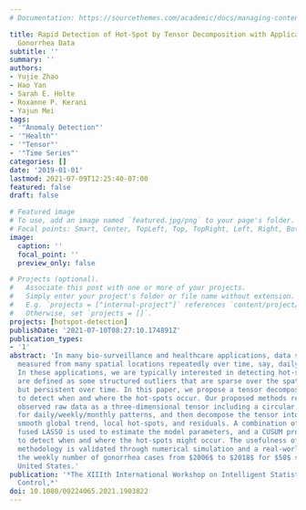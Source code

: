 ```yaml
---
# Documentation: https://sourcethemes.com/academic/docs/managing-content/

title: Rapid Detection of Hot-Spot by Tensor Decomposition with Application to Weekly
  Gonorrhea Data
subtitle: ''
summary: ''
authors:
- Yujie Zhao
- Hao Yan
- Sarah E. Holte
- Roxanne P. Kerani
- Yajun Mei
tags:
- '"Anomaly Detection"'
- '"Health"'
- '"Tensor"'
- '"Time Series"'
categories: []
date: '2019-01-01'
lastmod: 2021-07-09T12:25:40-07:00
featured: false
draft: false

# Featured image
# To use, add an image named `featured.jpg/png` to your page's folder.
# Focal points: Smart, Center, TopLeft, Top, TopRight, Left, Right, BottomLeft, Bottom, BottomRight.
image:
  caption: ''
  focal_point: ''
  preview_only: false

# Projects (optional).
#   Associate this post with one or more of your projects.
#   Simply enter your project's folder or file name without extension.
#   E.g. `projects = ["internal-project"]` references `content/project/deep-learning/index.md`.
#   Otherwise, set `projects = []`.
projects: [hotspot-detection]
publishDate: '2021-07-10T08:27:10.174891Z'
publication_types:
- '1'
abstract: 'In many bio-surveillance and healthcare applications, data sources are
  measured from many spatial locations repeatedly over time, say, daily/weekly/monthly.
  In these applications, we are typically interested in detecting hot-spots, which
  are defined as some structured outliers that are sparse over the spatial domain
  but persistent over time. In this paper, we propose a tensor decomposition method
  to detect when and where the hot-spots occur. Our proposed methods represent the
  observed raw data as a three-dimensional tensor including a circular time dimension
  for daily/weekly/monthly patterns, and then decompose the tensor into three components:
  smooth global trend, local hot-spots, and residuals. A combination of LASSO and
  fused LASSO is used to estimate the model parameters, and a CUSUM procedure is applied
  to detect when and where the hot-spots might occur. The usefulness of our proposed
  methodology is validated through numerical simulation and a real-world dataset in
  the weekly number of gonorrhea cases from $2006$ to $2018$ for $50$ states in the
  United States.'
publication: '*The XIIIth International Workshop on Intelligent Statistical Quality
  Control,*'
doi: 10.1080/00224065.2021.1903822
---
```

